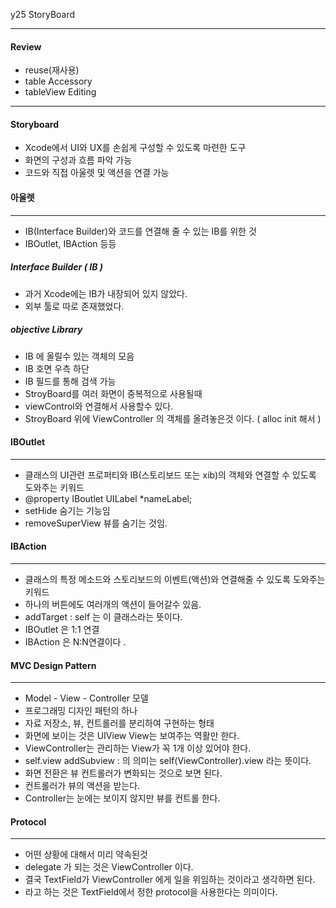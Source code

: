 y25 StoryBoard
***
 #### Review
- reuse(재사용)
- table Accessory
- tableView Editing
***
#### Storyboard

 - Xcode에서 UI와 UX를 손쉽게 구성할 수 있도록 마련한 도구
 - 화면의 구성과 흐름 파악 가능
 - 코드와 직접 아울렛 및 액션을 연결 가능

#### 아울렛
***
 - IB(Interface Builder)와 코드를 연결해 줄 수 있는 IB를 위한 것
 - IBOutlet, IBAction 등등

##### Interface Builder ( IB )
 - 과거 Xcode에는 IB가 내장되어 있지 않았다.
 - 외부 툴로 따로 존재했었다.

##### objective Library

 - IB 에 올릴수 있는 객체의 모음
 - IB 호면 우측 하단
 - IB 필드를 통해 검색 가능
 - StroyBoard를 여러 화면이 중복적으로 사용될때
 - viewControl와 연결해서 사용할수 있다.
 - StroyBoard 위에 ViewController 의 객체를 올려놓은것 이다.  ( alloc init 해서 )

#### IBOutlet
***
 - 클래스의 UI관련 프로퍼티와 IB(스토리보드 또는 xib)의 객체와 연결할 수 있도록 도와주는 키워드
 - @property IBoutlet UILabel *nameLabel;
 - setHide 숨기는 기능임
 - removeSuperView 뷰를 숨기는 것임.

#### IBAction
***
 - 클래스의 특정 메소드와 스토리보드의 이벤트(액션)와 연결해줄 수 있도록 도와주는 키워드
 - 하나의 버튼에도 여러개의 액션이 들어갈수 있음.
 - addTarget : self 는 이 클래스라는 뜻이다. 
 - IBOutlet 은 1:1 연결
 - IBAction 은 N:N연결이다 .

#### MVC Design Pattern
***
 - Model - View - Controller 모델
 - 프로그래밍 디자인 패턴의 하나
 - 자료 저장소, 뷰, 컨트롤러를 분리하여 구현하는 형태
 - 화면에 보이는 것은 UIView View는 보여주는 역활만 한다.
 - ViewController는 관리하는 View가 꼭 1개 이상 있어야 한다.
 - self.view addSubview : 의 의미는 self(ViewController).view 라는 뜻이다.
 - 화면 전환은 뷰 컨트롤러가 변화되는 것으로 보면 된다.
 - 컨트롤러가 뷰의 액션을 받는다.
 - Controller는 눈에는 보이지 않지만 뷰를 컨트롤 한다.

#### Protocol
***
 - 어떤 상황에 대해서 미리 약속된것
 - delegate 가 되는 것은 ViewController 이다.
 - 결국 TextField가 ViewController 에게 일을 위임하는 것이라고 생각하면 된다.
 - <TextFieldDelegate> 라고 하는 것은 TextField에서 정한 protocol을 사용한다는 의미이다.
